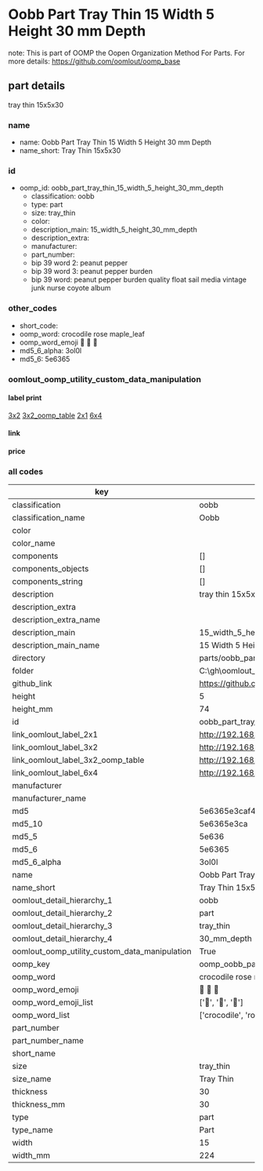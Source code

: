 # Oobb Part Tray Thin 15 Width 5 Height 30 mm Depth  

note: This is part of OOMP the Oopen Organization Method For Parts. For more details: https://github.com/oomlout/oomp_base

##  part details
  



tray thin 15x5x30



### name
* name: Oobb Part Tray Thin 15 Width 5 Height 30 mm Depth
* name_short: Tray Thin 15x5x30 
### id
* oomp_id: oobb_part_tray_thin_15_width_5_height_30_mm_depth
  * classification: oobb
  * type: part
  * size: tray_thin
  * color: 
  * description_main: 15_width_5_height_30_mm_depth
  * description_extra: 
  * manufacturer: 
  * part_number: 
  * bip 39 word 2: peanut pepper
  * bip 39 word 3: peanut pepper burden
  * bip 39 word: peanut pepper burden quality float sail media vintage junk nurse coyote album

### other_codes
* short_code: 
* oomp_word: crocodile rose maple_leaf
* oomp_word_emoji :crocodile: :rose: :maple_leaf:
* md5_6_alpha: 3ol0l
* md5_6: 5e6365






### oomlout_oomp_utility_custom_data_manipulation
#### label print
[3x2](http://192.168.1.245:1112/?label=oomp%203ol0l)
[3x2_oomp_table](http://192.168.1.108:1112/?label=oomp%203ol0l)
[2x1](http://192.168.1.242:1112/?label=oomp%203ol0l)
[6x4](http://192.168.1.55:1112/?label=oomp%203ol0l)    

#### link

                              

#### price







### all codes 
| key | value |  
| --- | --- |  
| classification | oobb |  
| classification_name | Oobb |  
| color |  |  
| color_name |  |  
| components | [] |  
| components_objects | [] |  
| components_string | [] |  
| description | tray thin 15x5x30 |  
| description_extra |  |  
| description_extra_name |  |  
| description_main | 15_width_5_height_30_mm_depth |  
| description_main_name | 15 Width 5 Height 30 mm Depth |  
| directory | parts/oobb_part_tray_thin_15_width_5_height_30_mm_depth |  
| folder | C:\gh\oomlout_oobb_version_4_generated_parts\parts\oobb_part_tray_thin_15_width_5_height_30_mm_depth |  
| github_link | https://github.com/oomlout/oomlout_oomp_part_src/tree/main/parts/oobb_part_tray_thin_15_width_5_height_30_mm_depth |  
| height | 5 |  
| height_mm | 74 |  
| id | oobb_part_tray_thin_15_width_5_height_30_mm_depth |  
| link_oomlout_label_2x1 | http://192.168.1.242:1112/?label=oomp%203ol0l |  
| link_oomlout_label_3x2 | http://192.168.1.245:1112/?label=oomp%203ol0l |  
| link_oomlout_label_3x2_oomp_table | http://192.168.1.108:1112/?label=oomp%203ol0l |  
| link_oomlout_label_6x4 | http://192.168.1.55:1112/?label=oomp%203ol0l |  
| manufacturer |  |  
| manufacturer_name |  |  
| md5 | 5e6365e3caf4314ef8ac9af23d28bd0f |  
| md5_10 | 5e6365e3ca |  
| md5_5 | 5e636 |  
| md5_6 | 5e6365 |  
| md5_6_alpha | 3ol0l |  
| name | Oobb Part Tray Thin 15 Width 5 Height 30 mm Depth |  
| name_short | Tray Thin 15x5x30  |  
| oomlout_detail_hierarchy_1 | oobb |  
| oomlout_detail_hierarchy_2 | part |  
| oomlout_detail_hierarchy_3 | tray_thin |  
| oomlout_detail_hierarchy_4 | 30_mm_depth |  
| oomlout_oomp_utility_custom_data_manipulation | True |  
| oomp_key | oomp_oobb_part_tray_thin_15_width_5_height_30_mm_depth |  
| oomp_word | crocodile rose maple_leaf |  
| oomp_word_emoji | :crocodile: :rose: :maple_leaf: |  
| oomp_word_emoji_list | [':crocodile:', ':rose:', ':maple_leaf:'] |  
| oomp_word_list | ['crocodile', 'rose', 'maple_leaf'] |  
| part_number |  |  
| part_number_name |  |  
| short_name |  |  
| size | tray_thin |  
| size_name | Tray Thin |  
| thickness | 30 |  
| thickness_mm | 30 |  
| type | part |  
| type_name | Part |  
| width | 15 |  
| width_mm | 224 |  
